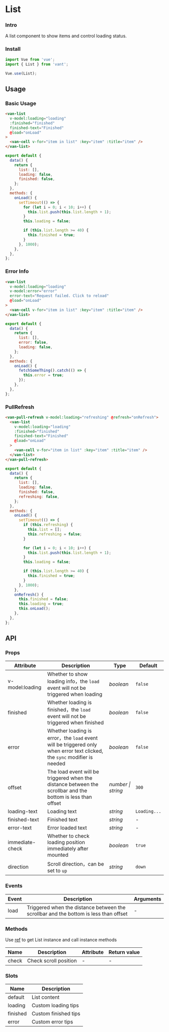 # List

### Intro

A list component to show items and control loading status.

### Install

```js
import Vue from 'vue';
import { List } from 'vant';

Vue.use(List);
```

## Usage

### Basic Usage

```html
<van-list
  v-model:loading="loading"
  :finished="finished"
  finished-text="Finished"
  @load="onLoad"
>
  <van-cell v-for="item in list" :key="item" :title="item" />
</van-list>
```

```js
export default {
  data() {
    return {
      list: [],
      loading: false,
      finished: false,
    };
  },
  methods: {
    onLoad() {
      setTimeout(() => {
        for (let i = 0; i < 10; i++) {
          this.list.push(this.list.length + 1);
        }
        this.loading = false;

        if (this.list.length >= 40) {
          this.finished = true;
        }
      }, 1000);
    },
  },
};
```

### Error Info

```html
<van-list
  v-model:loading="loading"
  v-model:error="error"
  error-text="Request failed. Click to reload"
  @load="onLoad"
>
  <van-cell v-for="item in list" :key="item" :title="item" />
</van-list>
```

```js
export default {
  data() {
    return {
      list: [],
      error: false,
      loading: false,
    };
  },
  methods: {
    onLoad() {
      fetchSomeThing().catch(() => {
        this.error = true;
      });
    },
  },
};
```

### PullRefresh

```html
<van-pull-refresh v-model:loading="refreshing" @refresh="onRefresh">
  <van-list
    v-model:loading="loading"
    :finished="finished"
    finished-text="Finished"
    @load="onLoad"
  >
    <van-cell v-for="item in list" :key="item" :title="item" />
  </van-list>
</van-pull-refresh>
```

```js
export default {
  data() {
    return {
      list: [],
      loading: false,
      finished: false,
      refreshing: false,
    };
  },
  methods: {
    onLoad() {
      setTimeout(() => {
        if (this.refreshing) {
          this.list = [];
          this.refreshing = false;
        }

        for (let i = 0; i < 10; i++) {
          this.list.push(this.list.length + 1);
        }
        this.loading = false;

        if (this.list.length >= 40) {
          this.finished = true;
        }
      }, 1000);
    },
    onRefresh() {
      this.finished = false;
      this.loading = true;
      this.onLoad();
    },
  },
};
```

## API

### Props

| Attribute | Description | Type | Default |
| --- | --- | --- | --- |
| v-model:loading | Whether to show loading info，the `load` event will not be triggered when loading | _boolean_ | `false` |
| finished | Whether loading is finished，the `load` event will not be triggered when finished | _boolean_ | `false` |
| error | Whether loading is error，the `load` event will be triggered only when error text clicked, the `sync` modifier is needed | _boolean_ | `false` |
| offset | The load event will be triggered when the distance between the scrollbar and the bottom is less than offset | _number \| string_ | `300` |
| loading-text | Loading text | _string_ | `Loading...` |
| finished-text | Finished text | _string_ | - |
| error-text | Error loaded text | _string_ | - |
| immediate-check | Whether to check loading position immediately after mounted | _boolean_ | `true` |
| direction | Scroll direction，can be set to `up` | _string_ | `down` |

### Events

| Event | Description | Arguments |
| --- | --- | --- |
| load | Triggered when the distance between the scrollbar and the bottom is less than offset | - |

### Methods

Use [ref](https://vuejs.org/v2/api/#ref) to get List instance and call instance methods

| Name  | Description           | Attribute | Return value |
| ----- | --------------------- | --------- | ------------ |
| check | Check scroll position | -         | -            |

### Slots

| Name     | Description          |
| -------- | -------------------- |
| default  | List content         |
| loading  | Custom loading tips  |
| finished | Custom finished tips |
| error    | Custom error tips    |
